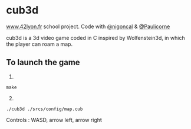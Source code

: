 # cub3d

www.42lyon.fr school project. Code with [@nigoncal](https://github.com/nigoncal) & [@Paulicorne](https://github.com/Paulicorne)

cub3d is a 3d video game coded in C inspired by Wolfenstein3d, in which the player can roam a map.

## To launch the game
1)
```
make
```
2)
```
./cub3d ./srcs/config/map.cub
```
Controls : WASD, arrow left, arrow right
